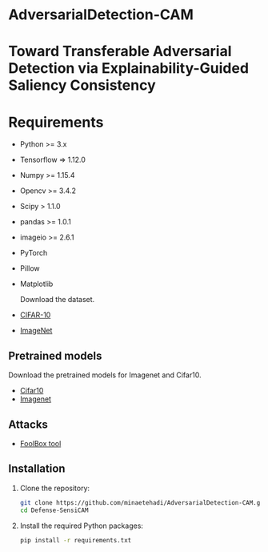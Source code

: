 # AdversarialDetection-CAM
# Toward Transferable Adversarial Detection via Explainability-Guided Saliency Consistency

# Requirements
- Python >= 3.x
- Tensorflow => 1.12.0 
- Numpy >= 1.15.4
- Opencv >= 3.4.2
- Scipy > 1.1.0
- pandas >= 1.0.1
- imageio >= 2.6.1
- PyTorch
- Pillow
- Matplotlib

  Download the dataset.
- [CIFAR-10](http://www.cs.toronto.edu/~kriz/cifar-10-python.tar.gz)
- [ImageNet](https://image-net.org/download)

## Pretrained models
Download the pretrained models for Imagenet and Cifar10.
- [Cifar10](https://github.com/MadryLab/cifar10_challenge/tree/master)
- [Imagenet](https://github.com/MadryLab/robustness/tree/master/robustness/imagenet_models)

## Attacks
- [FoolBox tool](https://github.com/bethgelab/foolbox)

 ## Installation
1. Clone the repository:
    ```bash
    git clone https://github.com/minaetehadi/AdversarialDetection-CAM.git
    cd Defense-SensiCAM
    ```
2. Install the required Python packages:
    ```bash
    pip install -r requirements.txt
    ```
